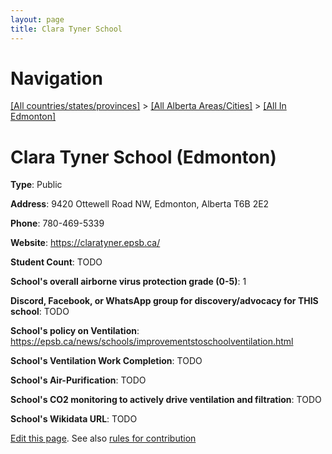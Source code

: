 ```yaml
---
layout: page
title: Clara Tyner School
---
```

# Navigation

[[All countries/states/provinces]](../../..) > [[All Alberta Areas/Cities]](../..) > [[All In Edmonton]](..)

# Clara Tyner School (Edmonton)

**Type**: Public

**Address**: 9420 Ottewell Road NW, Edmonton, Alberta T6B 2E2

**Phone**: 780-469-5339

**Website**: <https://claratyner.epsb.ca/>

**Student Count**: TODO

**School's overall airborne virus protection grade (0-5)**: 1

**Discord, Facebook, or WhatsApp group for discovery/advocacy for THIS school**: TODO

**School's policy on Ventilation**: <https://epsb.ca/news/schools/improvementstoschoolventilation.html>

**School's Ventilation Work Completion**: TODO

**School's Air-Purification**: TODO

**School's CO2 monitoring to actively drive ventilation and filtration**: TODO

**School's Wikidata URL**: TODO


[Edit this page](https://github.com/ventilate-schools/AB/edit/main/./Edmonton/Clara_Tyner_School.md). See also [rules for contribution](../../../contribution-rules/)